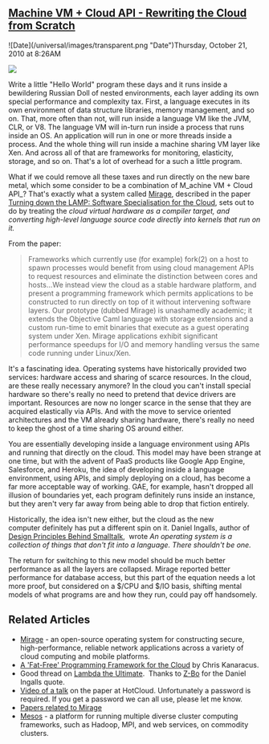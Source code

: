 ## [Machine VM + Cloud API - Rewriting the Cloud from Scratch](/blog/2010/10/21/machine-vm-cloud-api-rewriting-the-cloud-from-scratch.html)

<div class="journal-entry-tag journal-entry-tag-post-title"><span class="posted-on">![Date](/universal/images/transparent.png "Date")Thursday, October 21, 2010 at 8:26AM</span></div>

<div class="body">

![](http://farm2.static.flickr.com/1080/5099537351_26be8c6042.jpg)

Write a little "Hello World" program these days and it runs inside a bewildering Russian Doll of nested environments, each layer adding its own special performance and complexity tax. First, a language executes in its own environment of data structure libraries, memory management, and so on. That, more often than not, will run inside a language VM like the JVM, CLR, or V8\. The language VM will in-turn run inside a process that runs inside an OS. An application will run in one or more threads inside a process. And the whole thing will run inside a machine sharing VM layer like Xen. And across all of that are frameworks for monitoring, elasticity, storage, and so on. That's a lot of overhead for a such a little program.

What if we could remove all these taxes and run directly on the new bare metal, which some consider to be a combination of M_achine VM + Cloud API_? That's exactly what a system called [Mirage](http://www.openmirage.org/), described in the paper [Turning down the LAMP: Software Specialisation for the Cloud](http://anil.recoil.org/papers/2010-hotcloud-lamp.pdf), sets out to do by treating the _cloud virtual hardware as a compiler target, and converting high-level language source code directly into kernels that run on it._

From the paper:

> Frameworks which currently use (for example) fork(2) on a host to spawn processes would benefit from using cloud management APIs to request resources and eliminate the distinction between cores and hosts...We instead view the cloud as a stable hardware platform, and present a programming framework which permits applications to be constructed to run directly on top of it without intervening software layers. Our prototype (dubbed Mirage) is unashamedly academic; it extends the Objective Caml language with storage extensions and a custom run-time to emit binaries that execute as a guest operating system under Xen. Mirage applications exhibit significant performance speedups for I/O and memory handling versus the same code running under Linux/Xen. 

It's a fascinating idea. Operating systems have historically provided two services: hardware access and sharing of scarce resources. In the cloud, are these really necessary anymore? In the cloud you can't install special hardware so there's really no need to pretend that device drivers are important. Resources are now no longer scarce in the sense that they are acquired elastically via APIs. And with the move to service oriented architectures and the VM already sharing hardware, there's really no need to keep the ghost of a time sharing OS around either.

You are essentially developing inside a language environment using APIs and running that directly on the cloud. This model may have been strange at one time, but with the advent of PaaS products like Google App Engine, Salesforce, and Heroku, the idea of developing inside a language environment, using APIs, and simply deploying on a cloud, has become a far more acceptable way of working. GAE, for example, hasn't dropped all illusion of boundaries yet, each program definitely runs inside an instance, but they aren't very far away from being able to drop that fiction entirely.

Historically, the idea isn't new either, but the cloud as the new computer definitely has put a different spin on it. Daniel Ingalls, author of [Design Principles Behind Smalltalk](http://lambda-the-ultimate.org/node/4094),  wrote _An operating system is a collection of things that don't fit into a language. There shouldn't be one._

The return for switching to this new model should be much better performance as all the layers are collapsed. Mirage reported better performance for database access, but this part of the equation needs a lot more proof, but considered on a $/CPU and $/IO basis, shifting mental models of what programs are and how they run, could pay off handsomely. 

## Related Articles

*   [Mirage](http://www.openmirage.org/) - an open-source operating system for constructing secure, high-performance, reliable network applications across a variety of cloud computing and mobile platforms.
*   [A 'Fat-Free' Programming Framework for the Cloud](http://www.pcworld.com/businesscenter/article/199578/a_fatfree_programming_framework_for_the_cloud.html) by Chris Kanaracus.
*   Good thread on [Lambda the Ultimate](http://lambda-the-ultimate.org/node/4095).  Thanks to [Z-Bo](http://lambda-the-ultimate.org/user/5173 "View user profile.") for the Daniel Ingalls quote.
*   [Video of a talk](http://www.usenix.org/events/hotcloud10/tech/tech.html) on the paper at HotCloud. Unfortunately a password is required. If you get a password we can all use, please let me know.
*   [Papers related to Mirage](http://www.openmirage.org/resources/)
*   [Mesos](http://mesos.berkeley.edu/) - a platform for running multiple diverse cluster computing frameworks, such as Hadoop, MPI, and web services, on commodity clusters.

</div>
